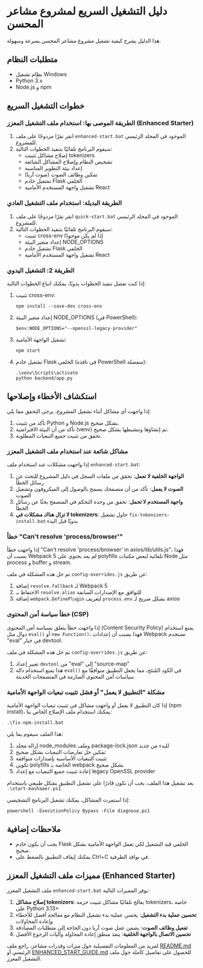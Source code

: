 # دليل التشغيل السريع لمشروع مشاعر المحسن

هذا الدليل يشرح كيفية تشغيل مشروع مشاعر المحسن بسرعة وسهولة.

## متطلبات النظام

- نظام تشغيل Windows
- Python 3.x
- Node.js و npm

## خطوات التشغيل السريع

### الطريقة الموصى بها: استخدام ملف التشغيل المعزز (Enhanced Starter)

1. انقر نقرًا مزدوجًا على ملف `enhanced-start.bat` الموجود في المجلد الرئيسي للمشروع.
2. سيقوم البرنامج تلقائيًا بتنفيذ الخطوات التالية:
   - إصلاح مشاكل تثبيت tokenizers
   - تشخيص النظام وإصلاح المشاكل الشائعة
   - إعداد بيئة التطوير المناسبة
   - تمكين وظائف الصوت (صوت آريا)
   - تشغيل خادم Flask الخلفي
   - تشغيل واجهة المستخدم الأمامية React

### الطريقة البديلة: استخدام ملف التشغيل العادي

1. انقر نقرًا مزدوجًا على ملف `quick-start.bat` الموجود في المجلد الرئيسي للمشروع.
2. سيقوم البرنامج تلقائيًا بتنفيذ الخطوات التالية:
   - تثبيت cross-env إذا لم يكن موجودًا
   - إعداد متغير البيئة NODE_OPTIONS
   - تشغيل خادم Flask الخلفي
   - تشغيل واجهة المستخدم الأمامية React

### الطريقة 2: التشغيل اليدوي

إذا كنت تفضل تنفيذ الخطوات يدويًا، يمكنك اتباع الخطوات التالية:

1. تثبيت cross-env:
   ```
   npm install --save-dev cross-env
   ```

2. إعداد متغير البيئة NODE_OPTIONS (في PowerShell):
   ```
   $env:NODE_OPTIONS="--openssl-legacy-provider"
   ```

3. تشغيل الواجهة الأمامية:
   ```
   npm start
   ```

4. تشغيل خادم Flask الخلفي (في نافذة PowerShell منفصلة):
   ```
   .\venv\Scripts\activate
   python backend/app.py
   ```

## استكشاف الأخطاء وإصلاحها

إذا واجهت أي مشاكل أثناء تشغيل المشروع، يرجى التحقق مما يلي:

1. تأكد من تثبيت Python و Node.js بشكل صحيح.
2. تأكد من أن البيئة الافتراضية (venv) تم إنشاؤها وتنشيطها بشكل صحيح.
3. تحقق من تثبيت جميع التبعيات المطلوبة.

### مشاكل شائعة عند استخدام ملف التشغيل المعزز

إذا واجهت مشكلات عند استخدام ملف `enhanced-start.bat`:

1. **الواجهة الخلفية لا تعمل**: تحقق من ملفات السجل في دليل المشروع للبحث عن رسائل الخطأ
2. **الصوت لا يعمل**: تأكد من أن متصفحك يسمح بالوصول إلى الميكروفون وتشغيل الصوت
3. **واجهة المستخدم لا تحمل**: تحقق من وحدة التحكم في المتصفح بحثًا عن رسائل الخطأ
4. **لا تزال هناك مشكلات في tokenizers**: حاول تشغيل `fix-tokenizers-install.bat` يدويًا قبل البدء

### خطأ "Can't resolve 'process/browser'"

إذا واجهت خطأ "Can't resolve 'process/browser' in axios/lib/utils.js"، فهذا بسبب أن Webpack 5 لم يعد يحتوي على polyfills تلقائية لبعض مكتبات Node مثل process و buffer و stream.

تم حل هذه المشكلة في ملف `config-overrides.js` عن طريق:
1. إضافة `resolve.fallback` لـ Webpack 5
2. الاحتفاظ بـ `resolve.alias` للتوافق مع الإصدارات السابقة
3. إضافة `webpack.DefinePlugin` لتعريف `process.env` بشكل صريح لـ axios

### خطأ سياسة أمن المحتوى (CSP)

إذا واجهت خطأ يتعلق بسياسة أمن المحتوى (Content Security Policy) يمنع استخدام دوال مثل `eval()` أو `new Function()`، فهذا بسبب أن إعدادات Webpack تستخدم "eval" في خيار devtool.

تم حل هذه المشكلة في ملف `config-overrides.js` عن طريق:
1. تغيير إعداد `devtool` من "eval" إلى "source-map"
2. هذا يمنع استخدام دالة `eval()` في الكود المُنتَج، مما يجعل التطبيق متوافقًا مع سياسات أمن المحتوى الصارمة في المتصفحات الحديثة

### مشكلة "التطبيق لا يعمل" أو فشل تثبيت تبعيات الواجهة الأمامية

إذا كان التطبيق لا يعمل أو واجهت مشاكل في تثبيت تبعيات الواجهة الأمامية (npm install)، يمكنك استخدام ملف الإصلاح الخاص بنا:

```
.\fix-npm-install.bat
```

هذا الملف سيقوم بما يلي:
1. إزالة مجلد node_modules وملف package-lock.json للبدء من جديد
2. تمكين حل تعارضات التبعيات بشكل صحيح
3. تثبيت التبعيات الأساسية بإصدارات متوافقة
4. تكوين polyfills الخاصة بـ webpack بشكل صحيح
5. إعادة تثبيت جميع التبعيات مع إعداد legacy OpenSSL provider

بعد تشغيل هذا الملف، يجب أن تكون قادرًا على تشغيل التطبيق بشكل طبيعي باستخدام `.\start-mashaaer.ps1`

إذا استمرت المشاكل، يمكنك تشغيل البرنامج التشخيصي:
```
powershell -ExecutionPolicy Bypass -File diagnose.ps1
```

## ملاحظات إضافية

- يجب أن يكون خادم Flask الخلفي قيد التشغيل لكي تعمل الواجهة الأمامية بشكل صحيح.
- يمكنك إيقاف التطبيق بالضغط على Ctrl+C في نوافذ الطرفية.

## مميزات ملف التشغيل المعزز (Enhanced Starter)

ملف التشغيل المعزز `enhanced-start.bat` يوفر المميزات التالية:

1. **إصلاح مشاكل tokenizers**: يعالج تلقائيًا مشاكل تثبيت حزمة tokenizers، خاصة على Python 3.13+
2. **تحسين عملية بدء التشغيل**: يحسن عملية بدء تشغيل النظام مع معالجة أفضل للأخطاء وإعادة المحاولات
3. **تفعيل وظائف الصوت**: يضمن عمل صوت آريا دون الحاجة إلى متطلبات المصادقة
4. **تحسين الاتصال بالواجهة الخلفية**: ينفذ منطق إعادة المحاولة وآليات الرجوع الأفضل

لمزيد من المعلومات التفصيلية حول ميزات وقدرات مشاعر، راجع ملف [README.md](README.md) الرئيسي أو [ENHANCED_START_GUIDE.md](ENHANCED_START_GUIDE.md) للحصول على تفاصيل كاملة حول ملف التشغيل المعزز.
